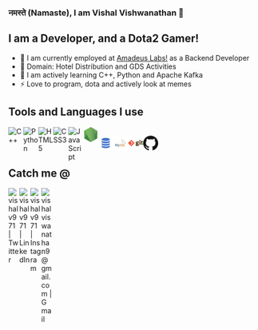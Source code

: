 <!--
**vishalv971/vishalv971** is a ✨ _special_ ✨ repository because its `README.md` (this file) appears on your GitHub profile.

Here are some ideas to get you started:

- 🔭 I’m currently working on ...
- 🌱 I’m currently learning ...
- 👯 I’m looking to collaborate on ...
- 🤔 I’m looking for help with ...
- 💬 Ask me about ...
- 📫 How to reach me: ...
- 😄 Pronouns: ...
- ⚡ Fun fact: ...
-->
### नमस्ते (Namaste), I am Vishal Vishwanathan 👋

## I am a Developer, and a Dota2 Gamer!
- 🔭 I am currently employed at [Amadeus Labs!](https://amadeus.com/en) as a Backend Developer
- 👯 Domain: Hotel Distribution and GDS Activities
- 🌱 I am actively learning C++, Python and Apache Kafka
- ⚡ Love to program, dota and actively look at memes

## Tools and Languages I use
<img align="left" alt="C++" width="30px" src="https://cdn.jsdelivr.net/npm/programming-languages-logos/src/cpp/cpp.png" />
<img align="left" alt="Python" width="30px" src="https://cdn.jsdelivr.net/npm/programming-languages-logos/src/python/python.png" />
<img align="left" alt="HTML5" width="30px" src="https://cdn.jsdelivr.net/npm/programming-languages-logos/src/html/html.png" />
<img align="left" alt="CSS3" width="30px" src="https://cdn.jsdelivr.net/npm/programming-languages-logos/src/css/css.png" />
<img align="left" alt="JavaScript" width="30px" src="https://cdn.jsdelivr.net/npm/programming-languages-logos/src/javascript/javascript.png" />
<img align="left" alt="Node.js" width="30px" src="https://raw.githubusercontent.com/github/explore/80688e429a7d4ef2fca1e82350fe8e3517d3494d/topics/nodejs/nodejs.png" />
<br />
<img align="left" alt="SQL" width="30px" src="https://raw.githubusercontent.com/github/explore/80688e429a7d4ef2fca1e82350fe8e3517d3494d/topics/sql/sql.png" />
<img align="left" alt="MySQL" width="30px" src="https://raw.githubusercontent.com/github/explore/80688e429a7d4ef2fca1e82350fe8e3517d3494d/topics/mysql/mysql.png" />
<img align="left" alt="Git" width="30px" src="https://raw.githubusercontent.com/github/explore/80688e429a7d4ef2fca1e82350fe8e3517d3494d/topics/git/git.png" />
<img align="left" alt="GitHub" width="30px" src="https://raw.githubusercontent.com/github/explore/78df643247d429f6cc873026c0622819ad797942/topics/github/github.png" />

<br />
<br />

## Catch me @
[<img align="left" alt="vishalv971 | Twitter" width="22px" src="https://cdn.jsdelivr.net/npm/simple-icons@v3/icons/twitter.svg" />][twitter]
[<img align="left" alt="vishalv971 | LinkedIn" width="22px" src="https://cdn.jsdelivr.net/npm/simple-icons@v3/icons/linkedin.svg" />][linkedin]
[<img align="left" alt="vishalv971 | Instagram" width="22px" src="https://cdn.jsdelivr.net/npm/simple-icons@v3/icons/instagram.svg" />][instagram]
[<img align="left" alt="vishalviswanathan9@gmail.com | Gmail" width="22px" src="https://cdn.jsdelivr.net/npm/simple-icons@3.4.0/icons/gmail.svg" />][gmail]


[twitter]: https://twitter.com/VishalVishwan16
[linkedin]: https://www.linkedin.com/in/vishalv971/
[instagram]: https://www.instagram.com/__vishalv97__/
[gmail]: mailto:vishalviswanathan9@gmail.com
